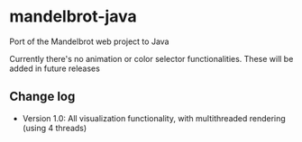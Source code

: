 # mandelbrot-java
Port of the Mandelbrot web project to Java

Currently there's no animation or color selector functionalities. These will be added in future releases

## Change log

* Version 1.0: All visualization functionality, with multithreaded rendering (using 4 threads)
